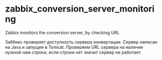 # zabbix_conversion_server_monitoring

Zabbix monitors the conversion server, by checking URL

Заббикс проверяет доступность сервера конвертации. Сервер написан на Java и запущен в Tomcat. Проверяем URL сервера на наличие нужной нам строки, если строки нет значит сервер не работает.
